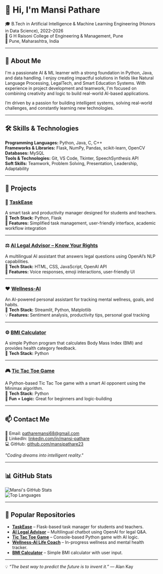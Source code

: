 # 👋 Hi, I'm Mansi Pathare  
🎓 B.Tech in Artificial Intelligence & Machine Learning Engineering (Honors in Data Science), 2022–2026  
🏫 G H Raisoni College of Engineering & Management, Pune  
📍 Pune, Maharashtra, India  

---

## 🧠 About Me  
I'm a passionate AI & ML learner with a strong foundation in Python, Java, and data handling. I enjoy creating impactful solutions in fields like Natural Language Processing, LegalTech, and Smart Education Systems. With experience in project development and teamwork, I'm focused on combining creativity and logic to build real-world AI-based applications.  

I’m driven by a passion for building intelligent systems, solving real-world challenges, and constantly learning new technologies.

---

## 🛠️ Skills & Technologies  
**Programming Languages:** Python, Java, C, C++  
**Frameworks & Libraries:** Flask, NumPy, Pandas, scikit-learn, OpenCV  
**Databases:** MySQL  
**Tools & Technologies:** Git, VS Code, Tkinter, SpeechSynthesis API  
**Soft Skills:** Teamwork, Problem Solving, Presentation, Leadership, Adaptability  

---

## 📂 Projects  

### 💼 [TaskEase](https://github.com/mansipathare23/Taskease)  
A smart task and productivity manager designed for students and teachers.  
📌 **Tech Stack:** Python, Flask  
🚀 **Features:** Simplified task management, user-friendly interface, academic workflow integration  

---

### ⚖️ [AI Legal Advisor – Know Your Rights](https://github.com/MansiPathare/AI-Legal-Advisor)  
A multilingual AI assistant that answers legal questions using OpenAI’s NLP capabilities.  
📌 **Tech Stack:** HTML, CSS, JavaScript, OpenAI API  
🎤 **Features:** Voice responses, emoji interactions, user-friendly UI  

---

### ❤️ [Wellness-AI ](https://github.com/mansipathare23/Wellness_AI)  
An AI-powered personal assistant for tracking mental wellness, goals, and habits.  
📌 **Tech Stack:** Streamlit, Python, Matplotlib  
💡 **Features:** Sentiment analysis, productivity tips, personal goal tracking  

---

### ⚙️ [BMI Calculator](https://github.com/mansipathare23/BMI_Calculator)  
A simple Python program that calculates Body Mass Index (BMI) and provides health category feedback.  
📌 **Tech Stack:** Python  

---

### 🎮 [Tic Tac Toe Game](https://github.com/mansipathare23/tic-tac-toe-game)  
A Python-based Tic Tac Toe game with a smart AI opponent using the Minimax algorithm.  
📌 **Tech Stack:** Python  
🧠 **Fun + Logic:** Great for beginners and logic-building  

---

## 📫 Contact Me  
📧 Email: patharemansi68@gmail.com  
💼 LinkedIn: [linkedin.com/in/mansi-pathare](https://www.linkedin.com/in/mansipathare/)  
💻 GitHub: [github.com/mansipathare23](https://github.com/mansipathare23)  

_"Coding dreams into intelligent reality."_  

---

## 📊 GitHub Stats  
![Mansi's GitHub Stats](https://github-readme-stats.vercel.app/api?username=mansipathare23&show_icons=true&theme=radical)  
![Top Languages](https://github-readme-stats.vercel.app/api/top-langs/?username=mansipathare23&layout=compact&theme=radical)

---

## 📌 Popular Repositories  
- **[TaskEase](https://github.com/mansipathare23/TASKEASE-PROJECT-FOR-STUDENT-AND-TEACHER)** – Flask-based task manager for students and teachers.  
- **[AI Legal Advisor](https://github.com/MansiPathare/AI-Legal-Advisor)** – Multilingual chatbot using OpenAI for legal Q&A.  
- **[Tic Tac Toe Game](https://github.com/mansipathare23/tic-tac-toe-game)** – Console-based Python game with AI logic.  
- **[Wellness-AI Life Coach](https://github.com/MansiPathare/Wellness-AI-Life-Coach)** – In-progress wellness and mental health tracker.  
- **[BMI Calculator](https://github.com/mansipathare23/BMI_Calculator)** – Simple BMI calculator with user input.

---

💡 *“The best way to predict the future is to invent it.”* — Alan Kay
